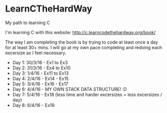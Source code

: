 # LearnCTheHardWay
My path to learning C

I'm learning C with this website: http://c.learncodethehardway.org/book/

The way I am completing the book is by trying to code at least once a day for at least 30+ mins.
I will go at my own pace completing and redoing each excersize as I feel necessary.

- Day 1: 30/3/16 - Ex1 to Ex3
- Day 2: 31/3/16 - Ex4 to Ex10
- Day 3: 1/4/16 - Ex11 to Ex13
- Day 4: 2/4/16 - Ex14 - Ex15
- Day 5: 3/4/16 - Ex16 - Ex17
- Day 6: 4/4/16 - MY OWN STACK DATA STRUCTURE! :D
- Day 7: 5/4/16 - Ex18 (less time and harder excersizes = less excersizes / day)
- Day 8: 6/4/16 - Ex19
